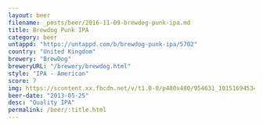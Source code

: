 ```yaml
---
layout: beer
filename: _posts/beer/2016-11-09-brewdog-punk-ipa.md
title: Brewdog Punk IPA
category: beer
untappd: "https://untappd.com/b/brewdog-punk-ipa/5702"
country: "United Kingdom"
brewery: "BrewDog"
breweryURL: "/brewery/brewdog.html"
style: "IPA - American"
score: 7
img: https://scontent.xx.fbcdn.net/v/t1.0-0/p480x480/954631_10151694534143745_666636865_n.jpg?oh=3a8f80372b2408be667f1b1c56cdaa37&oe=59506DB6
beer-date: "2013-05-25"
desc: "Quality IPA"
permalink: /beer/:title.html
---
```

